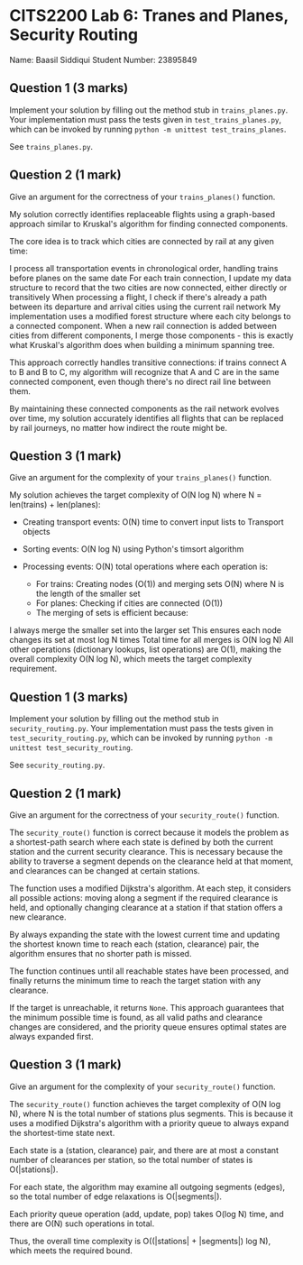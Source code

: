 # CITS2200 Lab 6: Tranes and Planes, Security Routing

Name: Baasil Siddiqui
Student Number: 23895849


## Question 1 (3 marks)
Implement your solution by filling out the method stub in `trains_planes.py`.
Your implementation must pass the tests given in `test_trains_planes.py`, which can be invoked by running `python -m unittest test_trains_planes`.

See `trains_planes.py`.


## Question 2 (1 mark)
Give an argument for the correctness of your `trains_planes()` function.

My solution correctly identifies replaceable flights using a graph-based approach similar to Kruskal's algorithm for finding connected components.

The core idea is to track which cities are connected by rail at any given time:

I process all transportation events in chronological order, handling trains before planes on the same date
For each train connection, I update my data structure to record that the two cities are now connected, either directly or transitively
When processing a flight, I check if there's already a path between its departure and arrival cities using the current rail network
My implementation uses a modified forest structure where each city belongs to a connected component. When a new rail connection is added between cities from different components, I merge those components - this is exactly what Kruskal's algorithm does when building a minimum spanning tree.

This approach correctly handles transitive connections: if trains connect A to B and B to C, my algorithm will recognize that A and C are in the same connected component, even though there's no direct rail line between them.

By maintaining these connected components as the rail network evolves over time, my solution accurately identifies all flights that can be replaced by rail journeys, no matter how indirect the route might be.


## Question 3 (1 mark)
Give an argument for the complexity of your `trains_planes()` function.

My solution achieves the target complexity of O(N log N) where N = len(trains) + len(planes):

- Creating transport events: O(N) time to convert input lists to Transport objects

- Sorting events: O(N log N) using Python's timsort algorithm

- Processing events: O(N) total operations where each operation is:

    - For trains: Creating nodes (O(1)) and merging sets O(N) where N is the length of the smaller set
    - For planes: Checking if cities are connected (O(1))
    - The merging of sets is efficient because:

I always merge the smaller set into the larger set
This ensures each node changes its set at most log N times
Total time for all merges is O(N log N)
All other operations (dictionary lookups, list operations) are O(1), making the overall complexity O(N log N), which meets the target complexity requirement.

## Question 1 (3 marks)
Implement your solution by filling out the method stub in `security_routing.py`.
Your implementation must pass the tests given in `test_security_routing.py`, which can be invoked by running `python -m unittest test_security_routing`.

See `security_routing.py`.


## Question 2 (1 mark)
Give an argument for the correctness of your `security_route()` function.

The `security_route()` function is correct because it models the problem as a shortest-path search where each state is defined by both the current station and the current security clearance. This is necessary because the ability to traverse a segment depends on the clearance held at that moment, and clearances can be changed at certain stations.

The function uses a modified Dijkstra's algorithm. At each step, it considers all possible actions: moving along a segment if the required clearance is held, and optionally changing clearance at a station if that station offers a new clearance. 

By always expanding the state with the lowest current time and updating the shortest known time to reach each (station, clearance) pair, the algorithm ensures that no shorter path is missed.

The function continues until all reachable states have been processed, and finally returns the minimum time to reach the target station with any clearance. 

If the target is unreachable, it returns `None`. This approach guarantees that the minimum possible time is found, as all valid paths and clearance changes are considered, and the priority queue ensures optimal states are always expanded first.


## Question 3 (1 mark)
Give an argument for the complexity of your `security_route()` function.

The `security_route()` function achieves the target complexity of O(N log N), where N is the total number of stations plus segments. This is because it uses a modified Dijkstra's algorithm with a priority queue to always expand the shortest-time state next. 

Each state is a (station, clearance) pair, and there are at most a constant number of clearances per station, so the total number of states is O(|stations|).

For each state, the algorithm may examine all outgoing segments (edges), so the total number of edge relaxations is O(|segments|). 

Each priority queue operation (add, update, pop) takes O(log N) time, and there are O(N) such operations in total. 

Thus, the overall time complexity is O((|stations| + |segments|) log N), which meets the required bound.
